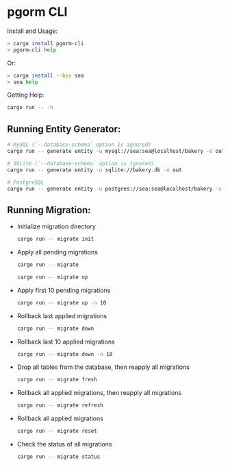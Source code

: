 # pgorm CLI

Install and Usage: 

```sh
> cargo install pgorm-cli 
> pgorm-cli help
```

Or: 

```sh
> cargo install --bin sea
> sea help
```

Getting Help:

```sh
cargo run -- -h
```

## Running Entity Generator:

```sh
# MySQL (`--database-schema` option is ignored)
cargo run -- generate entity -u mysql://sea:sea@localhost/bakery -o out

# SQLite (`--database-schema` option is ignored)
cargo run -- generate entity -u sqlite://bakery.db -o out

# PostgreSQL
cargo run -- generate entity -u postgres://sea:sea@localhost/bakery -s public -o out
```

## Running Migration:

- Initialize migration directory
    ```sh
    cargo run -- migrate init
    ```
- Apply all pending migrations
    ```sh
    cargo run -- migrate
    ```
    ```sh
    cargo run -- migrate up
    ```
- Apply first 10 pending migrations
    ```sh
    cargo run -- migrate up -n 10
    ```
- Rollback last applied migrations
    ```sh
    cargo run -- migrate down
    ```
- Rollback last 10 applied migrations
    ```sh
    cargo run -- migrate down -n 10
    ```
- Drop all tables from the database, then reapply all migrations
    ```sh
    cargo run -- migrate fresh
    ```
- Rollback all applied migrations, then reapply all migrations
    ```sh
    cargo run -- migrate refresh
    ```
- Rollback all applied migrations
    ```sh
    cargo run -- migrate reset
    ```
- Check the status of all migrations
    ```sh
    cargo run -- migrate status
    ```

